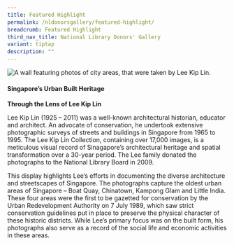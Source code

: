 ```yaml
---
title: Featured Highlight
permalink: /nldonorsgallery/featured-highlight/
breadcrumb: Featured Highlight
third_nav_title: National Library Donors' Gallery
variant: tiptap
description: ""
---
```

<img srcset="/images/event-images/donors/donors-gallery_featured_1_400w.jpg 400w, /images/event-images/donors/donors-gallery_featured_1_1000w.jpg 1000w" sizes="(max-width: 500px) 40vw, 100vw" height="665" width="1000" src="/images/event-images/donors/donors-gallery_featured_1_400w.jpg" alt="A wall featuring photos of city areas, that were taken by Lee Kip Lin.">

<h4>Singapore’s Urban Built Heritage</h4>

<b>Through the Lens of Lee Kip Lin</b>

<p>Lee Kip Lin (1925 – 2011) was a well-known architectural historian, educator and architect. An advocate of conservation, he undertook extensive photographic surveys of streets and buildings in Singapore from 1965 to 1995. The Lee Kip Lin Collection, containing over 17,000 images, is a meticulous visual record of Sinagapore’s architectural heritage and spatial transformation over a 30-year period. The Lee family donated the photographs to the National Library Board in 2009.</p>

<p>This display highlights Lee’s efforts in documenting the diverse architecture and streetscapes of Singapore. The photographs capture the oldest urban areas of Singapore – Boat Quay, Chinatown, Kampong Glam and Little India. These four areas were the first to be gazetted for conservation by the Urban Redevelopment Authority on 7 July 1989, which saw strict conservation guidelines put in place to preserve the physical character of these historic districts. While Lee’s primary focus was on the built form, his photographs also serve as a record of the social life and economic activities in these areas.</p>